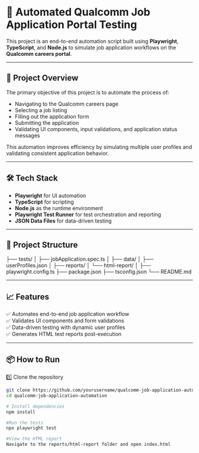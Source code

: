 # 📄 Automated Qualcomm Job Application Portal Testing

This project is an end-to-end automation script built using **Playwright**, **TypeScript**, and **Node.js** to simulate job application workflows on the **Qualcomm careers portal**.

---

## 🚀 Project Overview

The primary objective of this project is to automate the process of:
- Navigating to the Qualcomm careers page
- Selecting a job listing
- Filling out the application form
- Submitting the application
- Validating UI components, input validations, and application status messages

This automation improves efficiency by simulating multiple user profiles and validating consistent application behavior.

---

## 🛠️ Tech Stack

- **Playwright** for UI automation
- **TypeScript** for scripting
- **Node.js** as the runtime environment
- **Playwright Test Runner** for test orchestration and reporting
- **JSON Data Files** for data-driven testing

---

## 📂 Project Structure

├── tests/
│ ├── jobApplication.spec.ts
│
├── data/
│ ├── userProfiles.json
│
├── reports/
│ └── html-report/
│
├── playwright.config.ts
├── package.json
├── tsconfig.json
└── README.md


---

## 📈 Features

✅ Automates end-to-end job application workflow  
✅ Validates UI components and form validations  
✅ Data-driven testing with dynamic user profiles  
✅ Generates HTML test reports post-execution  

---

## 📦 How to Run

1️⃣ Clone the repository  
```bash
git clone https://github.com/yourusername/qualcomm-job-application-automation.git
cd qualcomm-job-application-automation

# Install dependencies
npm install

#Run the tests
npx playwright test

#View the HTML report
Navigate to the reports/html-report folder and open index.html

